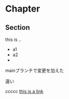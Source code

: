 # Chapter

## Section

this is ..
- a1
- a2
- 

mainブランチで変更を加えた

違い

ccccc
[this is a link](https://www.hiroshima-u.ac.jp)